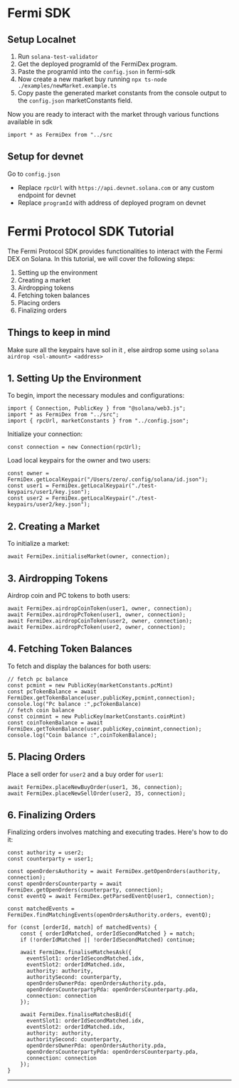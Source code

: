 # Fermi SDK 

## Setup Localnet 

1. Run `solana-test-validator`
2. Get the deployed programId of the FermiDex program.
3. Paste the programId into the `config.json` in fermi-sdk 
4. Now create a new market buy running `npx ts-node ./examples/newMarket.example.ts`
5. Copy paste the generated market constants from the console output to the `config.json` marketConstants field.

Now you are ready to interact with the market through various functions available in sdk 

`import * as FermiDex from "../src`

## Setup for devnet 
Go to `config.json`
- Replace `rpcUrl` with `https://api.devnet.solana.com` or any custom endpoint for devnet
- Replace  `programId` with address of deployed program on devnet

# Fermi Protocol SDK Tutorial

The Fermi Protocol SDK provides functionalities to interact with the Fermi DEX on Solana. In this tutorial, we will cover the following steps:

1. Setting up the environment
2. Creating a market
3. Airdropping tokens
4. Fetching token balances
5. Placing orders
6. Finalizing orders

## Things to keep in mind

Make sure all the keypairs have sol in it , else airdrop some using `solana airdrop <sol-amount> <address>`

## 1. Setting Up the Environment

To begin, import the necessary modules and configurations:

```
import { Connection, PublicKey } from "@solana/web3.js";
import * as FermiDex from "../src";
import { rpcUrl, marketConstants } from "../config.json";
```

Initialize your connection:

```
const connection = new Connection(rpcUrl);
```

Load local keypairs for the owner and two users:

```
const owner = FermiDex.getLocalKeypair("/Users/zero/.config/solana/id.json");
const user1 = FermiDex.getLocalKeypair("./test-keypairs/user1/key.json");
const user2 = FermiDex.getLocalKeypair("./test-keypairs/user2/key.json");
```

## 2. Creating a Market

To initialize a market:

```
await FermiDex.initialiseMarket(owner, connection);
```

## 3. Airdropping Tokens

Airdrop coin and PC tokens to both users:

```
await FermiDex.airdropCoinToken(user1, owner, connection);
await FermiDex.airdropPcToken(user1, owner, connection);
await FermiDex.airdropCoinToken(user2, owner, connection);
await FermiDex.airdropPcToken(user2, owner, connection);
```

## 4. Fetching Token Balances

To fetch and display the balances for both users:

```
// fetch pc balance
const pcmint = new PublicKey(marketConstants.pcMint)
const pcTokenBalance = await FermiDex.getTokenBalance(user.publicKey,pcmint,connection);
console.log("Pc balance :",pcTokenBalance)
// fetch coin balance
const coinmint = new PublicKey(marketConstants.coinMint)
const coinTokenBalance = await FermiDex.getTokenBalance(user.publicKey,coinmint,connection);
console.log("Coin balance :",coinTokenBalance);
```

## 5. Placing Orders

Place a sell order for `user2` and a buy order for `user1`:

```
await FermiDex.placeNewBuyOrder(user1, 36, connection);
await FermiDex.placeNewSellOrder(user2, 35, connection);
```

## 6. Finalizing Orders

Finalizing orders involves matching and executing trades. Here's how to do it:

```
const authority = user2;
const counterparty = user1;

const openOrdersAuthority = await FermiDex.getOpenOrders(authority, connection);
const openOrdersCounterparty = await FermiDex.getOpenOrders(counterparty, connection);
const eventQ = await FermiDex.getParsedEventQ(user1, connection);

const matchedEvents = FermiDex.findMatchingEvents(openOrdersAuthority.orders, eventQ);

for (const [orderId, match] of matchedEvents) {
    const { orderIdMatched, orderIdSecondMatched } = match;
    if (!orderIdMatched || !orderIdSecondMatched) continue;
    
    await FermiDex.finaliseMatchesAsk({
      eventSlot1: orderIdSecondMatched.idx,
      eventSlot2: orderIdMatched.idx,
      authority: authority,
      authoritySecond: counterparty,
      openOrdersOwnerPda: openOrdersAuthority.pda,
      openOrdersCounterpartyPda: openOrdersCounterparty.pda,
      connection: connection
    });

    await FermiDex.finaliseMatchesBid({
      eventSlot1: orderIdSecondMatched.idx,
      eventSlot2: orderIdMatched.idx,
      authority: authority,
      authoritySecond: counterparty,
      openOrdersOwnerPda: openOrdersAuthority.pda,
      openOrdersCounterpartyPda: openOrdersCounterparty.pda,
      connection: connection
    });
}
```

---

